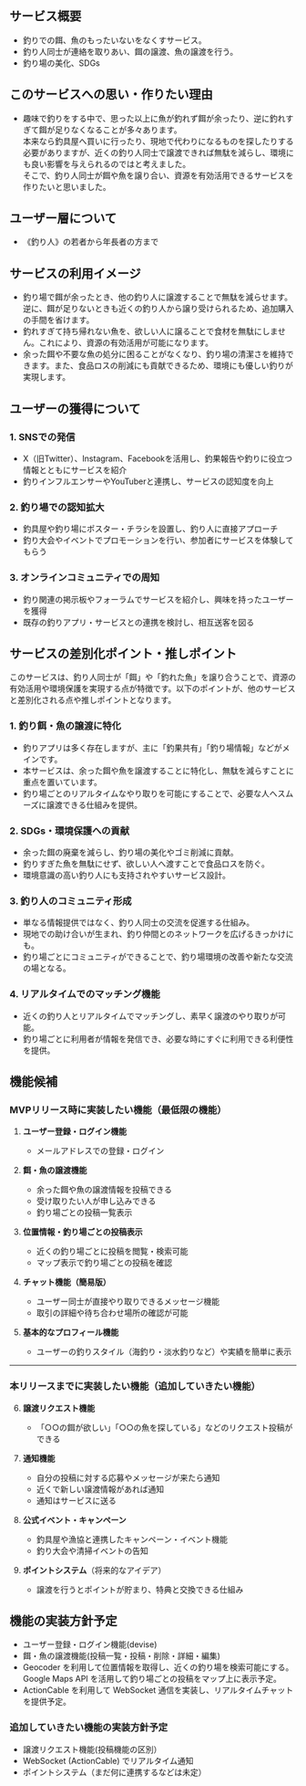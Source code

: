 ## サービス概要
- 釣りでの餌、魚のもったいないをなくすサービス。
- 釣り人同士が連絡を取りあい、餌の譲渡、魚の譲渡を行う。
- 釣り場の美化、SDGs

## このサービスへの思い・作りたい理由
- 趣味で釣りをする中で、思った以上に魚が釣れず餌が余ったり、逆に釣れすぎて餌が足りなくなることが多々あります。  
  本来なら釣具屋へ買いに行ったり、現地で代わりになるものを探したりする必要がありますが、近くの釣り人同士で譲渡できれば無駄を減らし、環境にも良い影響を与えられるのではと考えました。  
  そこで、釣り人同士が餌や魚を譲り合い、資源を有効活用できるサービスを作りたいと思いました。

## ユーザー層について
- 《釣り人》の若者から年長者の方まで


## サービスの利用イメージ
- 釣り場で餌が余ったとき、他の釣り人に譲渡することで無駄を減らせます。逆に、餌が足りないときも近くの釣り人から譲り受けられるため、追加購入の手間を省けます。
- 釣れすぎて持ち帰れない魚を、欲しい人に譲ることで食材を無駄にしません。これにより、資源の有効活用が可能になります。
- 余った餌や不要な魚の処分に困ることがなくなり、釣り場の清潔さを維持できます。また、食品ロスの削減にも貢献できるため、環境にも優しい釣りが実現します。

## ユーザーの獲得について
### 1. SNSでの発信  
- X（旧Twitter）、Instagram、Facebookを活用し、釣果報告や釣りに役立つ情報とともにサービスを紹介  
- 釣りインフルエンサーやYouTuberと連携し、サービスの認知度を向上  

### 2. 釣り場での認知拡大  
- 釣具屋や釣り場にポスター・チラシを設置し、釣り人に直接アプローチ  
- 釣り大会やイベントでプロモーションを行い、参加者にサービスを体験してもらう  

### 3. オンラインコミュニティでの周知  
- 釣り関連の掲示板やフォーラムでサービスを紹介し、興味を持ったユーザーを獲得  
- 既存の釣りアプリ・サービスとの連携を検討し、相互送客を図る  

## サービスの差別化ポイント・推しポイント  

このサービスは、釣り人同士が「餌」や「釣れた魚」を譲り合うことで、資源の有効活用や環境保護を実現する点が特徴です。以下のポイントが、他のサービスと差別化される点や推しポイントとなります。  

### 1. **釣り餌・魚の譲渡に特化**  
   - 釣りアプリは多く存在しますが、主に「釣果共有」「釣り場情報」などがメインです。  
   - 本サービスは、余った餌や魚を譲渡することに特化し、無駄を減らすことに重点を置いています。  
   - 釣り場ごとのリアルタイムなやり取りを可能にすることで、必要な人へスムーズに譲渡できる仕組みを提供。  

### 2. **SDGs・環境保護への貢献**  
   - 余った餌の廃棄を減らし、釣り場の美化やゴミ削減に貢献。  
   - 釣りすぎた魚を無駄にせず、欲しい人へ渡すことで食品ロスを防ぐ。  
   - 環境意識の高い釣り人にも支持されやすいサービス設計。  

### 3. **釣り人のコミュニティ形成**  
   - 単なる情報提供ではなく、釣り人同士の交流を促進する仕組み。  
   - 現地での助け合いが生まれ、釣り仲間とのネットワークを広げるきっかけにも。  
   - 釣り場ごとにコミュニティができることで、釣り場環境の改善や新たな交流の場となる。  

### 4. **リアルタイムでのマッチング機能**  
   - 近くの釣り人とリアルタイムでマッチングし、素早く譲渡のやり取りが可能。  
   - 釣り場ごとに利用者が情報を発信でき、必要な時にすぐに利用できる利便性を提供。  

## 機能候補 

### **MVPリリース時に実装したい機能**（最低限の機能）  
1. **ユーザー登録・ログイン機能**  
   - メールアドレスでの登録・ログイン  

2. **餌・魚の譲渡機能**  
   - 余った餌や魚の譲渡情報を投稿できる  
   - 受け取りたい人が申し込みできる  
   - 釣り場ごとの投稿一覧表示  

3. **位置情報・釣り場ごとの投稿表示**  
   - 近くの釣り場ごとに投稿を閲覧・検索可能  
   - マップ表示で釣り場ごとの投稿を確認  

4. **チャット機能（簡易版）**  
   - ユーザー同士が直接やり取りできるメッセージ機能  
   - 取引の詳細や待ち合わせ場所の確認が可能  

5. **基本的なプロフィール機能**  
   - ユーザーの釣りスタイル（海釣り・淡水釣りなど）や実績を簡単に表示  

---

### **本リリースまでに実装したい機能**（追加していきたい機能）  


6. **譲渡リクエスト機能**  
   - 「○○の餌が欲しい」「○○の魚を探している」などのリクエスト投稿ができる  

7. **通知機能**  
   - 自分の投稿に対する応募やメッセージが来たら通知  
   - 近くで新しい譲渡情報があれば通知 
   - 通知はサービスに送る
  
8. **公式イベント・キャンペーン**  
    - 釣具屋や漁協と連携したキャンペーン・イベント機能  
    - 釣り大会や清掃イベントの告知  

9. **ポイントシステム**（将来的なアイデア）  
    - 譲渡を行うとポイントが貯まり、特典と交換できる仕組み  


## 機能の実装方針予定

- ユーザー登録・ログイン機能(devise)
- 餌・魚の譲渡機能(投稿一覧・投稿・削除・詳細・編集)
- Geocoder を利用して位置情報を取得し、近くの釣り場を検索可能にする。Google Maps API を活用して釣り場ごとの投稿をマップ上に表示予定。
- ActionCable を利用して WebSocket 通信を実装し、リアルタイムチャットを提供予定。

### 追加していきたい機能の実装方針予定
- 譲渡リクエスト機能(投稿機能の区別）
- WebSocket (ActionCable) でリアルタイム通知
- ポイントシステム（まだ何に連携するなどは未定）

